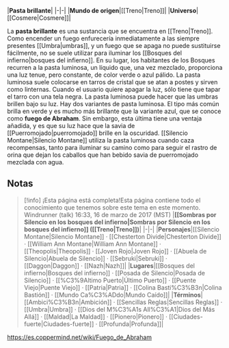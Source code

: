 

|**Pasta brillante**|
|-|-|
|**Mundo de origen**|[[Treno\|Treno]]|
|**Universo**|[[Cosmere\|Cosmere]]|

La **pasta brillante** es una sustancia  que se encuentra en [[Treno\|Treno]].
Como encender un fuego enfurecería inmediatamente a las siempre presentes [[Umbra\|umbras]], y un fuego que se apaga no puede sustituirse fácilmente, no se suele utilizar para iluminar los [[Bosques del infierno\|bosques del infierno]]. En su lugar, los habitantes de los Bosques recurren a la pasta luminosa, un líquido que, una vez mezclado, proporciona una luz tenue, pero constante, de color verde o azul pálido. La pasta luminosa suele colocarse en tarros de cristal que se atan a postes y sirven como linternas. Cuando el usuario quiere apagar la luz, sólo tiene que tapar el tarro con una tela negra. La pasta luminosa puede hacer que las umbras brillen bajo su luz.
Hay dos variantes de pasta luminosa. El tipo más común brilla en verde y es mucho más brillante que la variante azul, que se conoce como **fuego de Abraham**. Sin embargo, esta última tiene una ventaja añadida, y es que su luz hace que la savia de [[Puerromojado\|puerromojado]] brille en la oscuridad.
[[Silencio Montane\|Silencio Montane]] utiliza la pasta luminosa cuando caza recompensas, tanto para iluminar su camino como para seguir el rastro de orina que dejan los caballos que han bebido savia de puerromojado mezclada con agua.

## Notas

> [!info] ¡Esta página está completa!Esta página contiene todo el conocimiento que tenemos sobre este tema en este momento.
Windrunner (talk) 16:33, 16 de marzo de 2017 (MST)
|**[[Sombras por Silencio en los bosques del infierno\|Sombras por Silencio en los bosques del infierno]] ([[Treno\|Treno]])**|
|-|-|
|**Personajes**|[[Silencio Montane\|Silencio Montane]] · [[Chesterton Divide\|Chesterton Divide]] · [[William Ann Montane\|William Ann Montane]] · [[Theopolis\|Theopolis]] · [[Joven Rojo\|Joven Rojo]] · [[Abuela de Silencio\|Abuela de Silencio]] · [[Sebruki\|Sebruki]] · [[Daggon\|Daggon]] · [[Nazh\|Nazh]]|
|**Lugares**|[[Bosques del infierno\|Bosques del infierno]] · [[Posada de Silencio\|Posada de Silencio]] · [[%C3%9Altimo Puerto\|Último Puerto]] · [[Puente Viejo\|Puente Viejo]] · [[Patria\|Patria]] · [[Colina Basti%C3%B3n\|Colina Bastión]] · [[Mundo Ca%C3%ADdo\|Mundo Caído]]|
|**Términos**|[[Ambici%C3%B3n\|Ambición]] · [[Sencillas Reglas\|Sencillas Reglas]] · [[Umbra\|Umbra]] · [[Dios del M%C3%A1s All%C3%A1\|Dios del Más Allá]] · [[Maldad\|La Maldad]] · [[Pionero\|Pionero]] · [[Ciudades-fuerte\|Ciudades-fuerte]] · [[Profunda\|Profunda]]|



https://es.coppermind.net/wiki/Fuego_de_Abraham